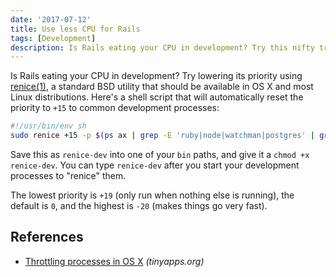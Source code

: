```yaml
---
date: '2017-07-12'
title: Use less CPU for Rails
tags: [Development]
description: Is Rails eating your CPU in development? Try this nifty trick.
---
```


Is Rails eating your CPU in development? Try lowering its priority using [renice(1)](http://manpages.ubuntu.com/manpages/zesty/en/man1/renice.1.html), a standard BSD utility that should be available in OS X and most Linux distributions. Here's a shell script that will automatically reset the priority to `+15` to common development processes:

```sh
#!/usr/bin/env sh
sudo renice +15 -p $(ps ax | grep -E 'ruby|node|watchman|postgres' | grep -v grep | awk '{print $1}' | tr '\n' ' ')
```

<!-- {.-wide} -->

Save this as `renice-dev` into one of your `bin` paths, and give it a `chmod +x renice-dev`. You can type `renice-dev` after you start your development processes to "renice" them.

The lowest priority is `+19` (only run when nothing else is running), the default is `0`, and the highest is `-20` (makes things go very fast).

## References

- [Throttling processes in OS X](https://tinyapps.org/blog/mac/201107230700_throttle_process_os_x.html) _(tinyapps.org)_
